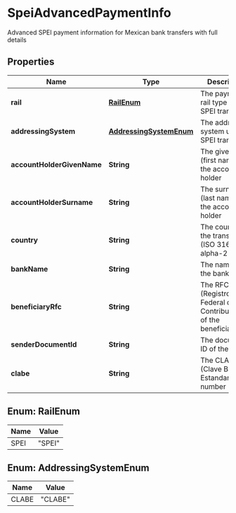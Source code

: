 

# SpeiAdvancedPaymentInfo

Advanced SPEI payment information for Mexican bank transfers with full details

## Properties

| Name | Type | Description | Notes |
|------------ | ------------- | ------------- | -------------|
|**rail** | [**RailEnum**](#RailEnum) | The payment rail type for SPEI transfers |  |
|**addressingSystem** | [**AddressingSystemEnum**](#AddressingSystemEnum) | The addressing system used for SPEI transfers |  |
|**accountHolderGivenName** | **String** | The given name (first name) of the account holder |  |
|**accountHolderSurname** | **String** | The surname (last name) of the account holder |  |
|**country** | **String** | The country for the transfer (ISO 3166-1 alpha-2 code) |  |
|**bankName** | **String** | The name of the bank |  [optional] |
|**beneficiaryRfc** | **String** | The RFC (Registro Federal de Contribuyentes) of the beneficiary |  [optional] |
|**senderDocumentId** | **String** | The document ID of the sender |  [optional] |
|**clabe** | **String** | The CLABE (Clave Bancaria Estandarizada) number |  |



## Enum: RailEnum

| Name | Value |
|---- | -----|
| SPEI | &quot;SPEI&quot; |



## Enum: AddressingSystemEnum

| Name | Value |
|---- | -----|
| CLABE | &quot;CLABE&quot; |



